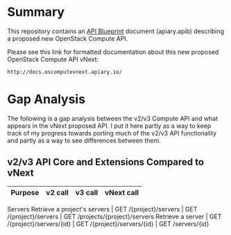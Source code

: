 # Summary

This repository contains an [API Blueprint](http://apiblueprint.org/) document
(apiary.apib) describing a proposed new OpenStack Compute API.

Please see this link for formatted documentation about this new
proposed OpenStack Compute API vNext:

    http://docs.oscomputevnext.apiary.io/

# Gap Analysis

The following is a gap analysis between the v2/v3 Compute API and what appears
in the vNext proposed API. I put it here partly as a way to keep track of my
progress towards porting much of the v2/v3 API functionality and partly as a
way to see differences between them.

## v2/v3 API Core and Extensions Compared to vNext

Purpose                 | v2 call                 | v3 call                 | vNext call
------------------------|-------------------------|-------------------------|----------------------
Servers
Retrieve a project's servers | GET /{project}/servers | GET /{project}/servers | GET /projects/{project}/servers
Retrieve a server | GET /{project}/servers/{id} | GET /{project}/servers/{id} | GET /servers/{id}
